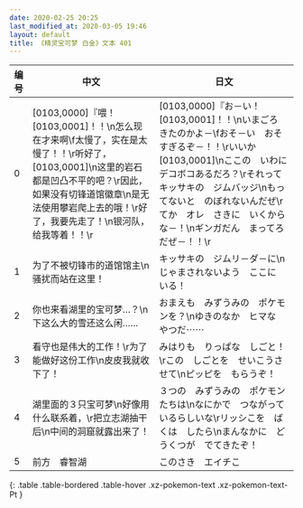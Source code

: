 ```yaml
---
date: 2020-02-25 20:25
last_modified_at: 2020-03-05 19:46
layout: default
title: 《精灵宝可梦 白金》文本 401
---
```

| 编号 | 中文 | 日文 |
| ---- | ---- | ---- |
| 0 | [0103,0000]『喂！[0103,0001]！！\n怎么现在才来啊\f太慢了，实在是太慢了！！\r听好了，[0103,0001]\n这里的岩石都是凹凸不平的吧？\r因此，如果没有切锋道馆徽章\n是无法使用攀岩爬上去的哦！\r好了，我要先走了！\n银河队，给我等着！！\r | [0103,0000]『お－い！　[0103,0001]！！\nいまごろ　きたのかよ－\fおそ－い　おそすぎるぞ－！！\rいいか　[0103,0001]\nここの　いわに　デコボコあるだろ？\rそれって　キッサキの　ジムバッジ\nもってないと　のぼれないんだぜ\rてか　オレ　さきに　いくからな－！\nギンガだん　まってろだぜ－！！\r |
| 1 | 为了不被切锋市的道馆馆主\n骚扰而站在这里！ | キッサキの　ジムリ－ダ－に\nじゃまされないよう　ここに　いる！ |
| 2 | 你也来看湖里的宝可梦…？\n下这么大的雪还这么闲…… | おまえも　みずうみの　ポケモンを？\nゆきのなか　ヒマな　やつだ⋯⋯ |
| 3 | 看守也是伟大的工作！\r为了能做好这份工作\n皮皮我就收下了！ | みはりも　りっぱな　しごと！\rこの　しごとを　せいこうさせて\nピッピを　もらうぞ！ |
| 4 | 湖里面的３只宝可梦\n好像用什么联系着，\r把立志湖抽干后\n中间的洞窟就露出来了！ | ３つの　みずうみの　ポケモンたちは\nなにかで　つながっているらしいな\rリッシこを　ばくは　したら\nまんなかに　どうくつが　でてきたぞ！ |
| 5 | 前方　睿智湖 | このさき　エイチこ |
{: .table .table-bordered .table-hover .xz-pokemon-text .xz-pokemon-text-Pt }